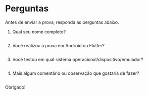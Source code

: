 # Perguntas

Antes de enviar a prova, responda as perguntas abaixo.

1. Qual seu nome completo?
```
```


2. Você realizou a prova em Android ou Flutter?
```
```


3. Você testou em qual sistema operacional/dispositivo/emulador?
```
```


4. Mais algum comentário ou observação que gostaria de fazer?
```
```


Obrigado!
